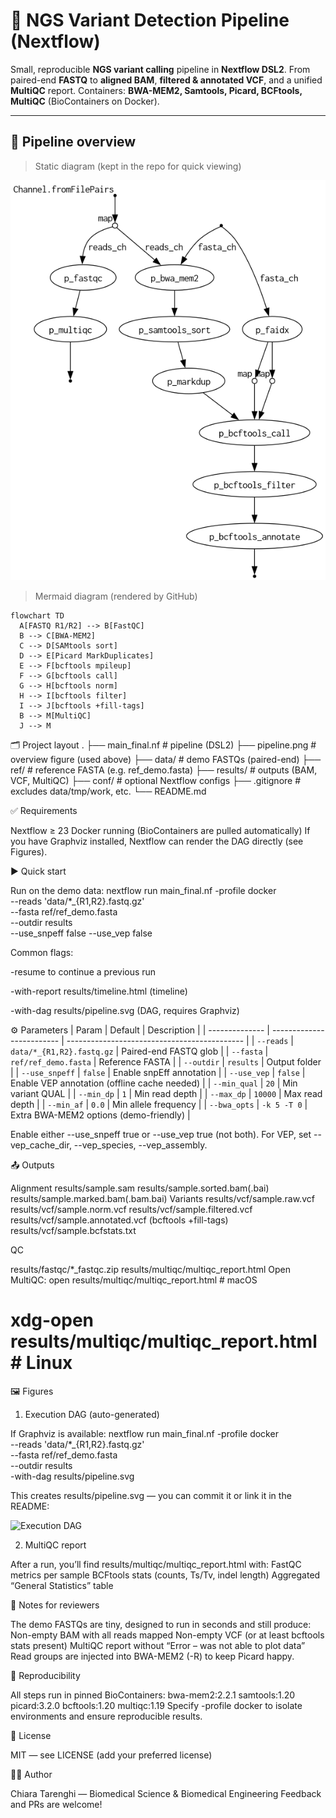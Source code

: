 # 🧬 NGS Variant Detection Pipeline (Nextflow)

Small, reproducible **NGS variant calling** pipeline in **Nextflow DSL2**.
From paired-end **FASTQ** to **aligned BAM**, **filtered & annotated VCF**, and a unified **MultiQC** report.
Containers: **BWA-MEM2, Samtools, Picard, BCFtools, MultiQC** (BioContainers on Docker).

---

## 📸 Pipeline overview

> Static diagram (kept in the repo for quick viewing)

![Pipeline overview](pipeline.png)

> Mermaid diagram (rendered by GitHub)

```mermaid
flowchart TD
  A[FASTQ R1/R2] --> B[FastQC]
  B --> C[BWA-MEM2]
  C --> D[SAMtools sort]
  D --> E[Picard MarkDuplicates]
  E --> F[bcftools mpileup]
  F --> G[bcftools call]
  G --> H[bcftools norm]
  H --> I[bcftools filter]
  I --> J[bcftools +fill-tags]
  B --> M[MultiQC]
  J --> M
```


🗂 Project layout
.
├── main_final.nf            # pipeline (DSL2)
├── pipeline.png             # overview figure (used above)
├── data/                    # demo FASTQs (paired-end)
├── ref/                     # reference FASTA (e.g. ref_demo.fasta)
├── results/                 # outputs (BAM, VCF, MultiQC)
├── conf/                    # optional Nextflow configs
├── .gitignore               # excludes data/tmp/work, etc.
└── README.md

✅ Requirements

Nextflow ≥ 23
Docker running (BioContainers are pulled automatically)
If you have Graphviz installed, Nextflow can render the DAG directly (see Figures).

▶️ Quick start

Run on the demo data:
nextflow run main_final.nf -profile docker \
  --reads 'data/*_{R1,R2}.fastq.gz' \
  --fasta ref/ref_demo.fasta \
  --outdir results \
  --use_snpeff false --use_vep false

Common flags:

-resume to continue a previous run

-with-report results/timeline.html (timeline)

-with-dag results/pipeline.svg (DAG, requires Graphviz)

⚙️ Parameters
| Param          | Default                   | Description                                  |
| -------------- | ------------------------- | -------------------------------------------- |
| `--reads`      | `data/*_{R1,R2}.fastq.gz` | Paired-end FASTQ glob                        |
| `--fasta`      | `ref/ref_demo.fasta`      | Reference FASTA                              |
| `--outdir`     | `results`                 | Output folder                                |
| `--use_snpeff` | `false`                   | Enable snpEff annotation                     |
| `--use_vep`    | `false`                   | Enable VEP annotation (offline cache needed) |
| `--min_qual`   | `20`                      | Min variant QUAL                             |
| `--min_dp`     | `1`                       | Min read depth                               |
| `--max_dp`     | `10000`                   | Max read depth                               |
| `--min_af`     | `0.0`                     | Min allele frequency                         |
| `--bwa_opts`   | `-k 5 -T 0`               | Extra BWA-MEM2 options (demo-friendly)       |

Enable either --use_snpeff true or --use_vep true (not both).
For VEP, set --vep_cache_dir, --vep_species, --vep_assembly.

📤 Outputs

Alignment
results/sample.sam
results/sample.sorted.bam(.bai)
results/sample.marked.bam(.bam.bai)
Variants
results/vcf/sample.raw.vcf
results/vcf/sample.norm.vcf
results/vcf/sample.filtered.vcf
results/vcf/sample.annotated.vcf (bcftools +fill-tags)
results/vcf/sample.bcfstats.txt

QC

results/fastqc/*_fastqc.zip
results/multiqc/multiqc_report.html
Open MultiQC:
open results/multiqc/multiqc_report.html   # macOS
# xdg-open results/multiqc/multiqc_report.html  # Linux

🖼 Figures
1) Execution DAG (auto-generated)

If Graphviz is available:
nextflow run main_final.nf -profile docker \
  --reads 'data/*_{R1,R2}.fastq.gz' \
  --fasta ref/ref_demo.fasta \
  --outdir results \
  -with-dag results/pipeline.svg

This creates results/pipeline.svg — you can commit it or link it in the README:

![Execution DAG](results/pipeline.svg)

2) MultiQC report

After a run, you’ll find results/multiqc/multiqc_report.html with:
FastQC metrics per sample
BCFtools stats (counts, Ts/Tv, indel length)
Aggregated “General Statistics” table

🔬 Notes for reviewers

The demo FASTQs are tiny, designed to run in seconds and still produce:
Non-empty BAM with all reads mapped
Non-empty VCF (or at least bcftools stats present)
MultiQC report without “Error – was not able to plot data”
Read groups are injected into BWA-MEM2 (-R) to keep Picard happy.

🧪 Reproducibility

All steps run in pinned BioContainers:
bwa-mem2:2.2.1
samtools:1.20
picard:3.2.0
bcftools:1.20
multiqc:1.19
Specify -profile docker to isolate environments and ensure reproducible results.

📝 License

MIT — see LICENSE (add your preferred license)

👩‍💻 Author

Chiara Tarenghi — Biomedical Science & Biomedical Engineering
Feedback and PRs are welcome!
